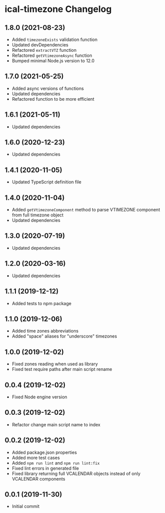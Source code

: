 # ical-timezone Changelog

## 1.8.0 (2021-08-23)

-  Added `timezoneExists` validation function
-  Updated devDependencies
-  Refactored `extractVTZ` function
-  Refactored `getVtimezoneAsync` function
-  Bumped minimal Node.js version to 12.0

## 1.7.0 (2021-05-25)

-  Added async versions of functions
-  Updated dependencies
-  Refactored function to be more efficient

## 1.6.1 (2021-05-11)

-  Updated dependencies

## 1.6.0 (2020-12-23)

-  Updated dependencies

## 1.4.1 (2020-11-05)

-  Updated TypeScript definition file

## 1.4.0 (2020-11-04)

-  Added `getVtimezoneComponent` method to parse VTIMEZONE component from full timezone object
-  Updated dependencies

## 1.3.0 (2020-07-19)

-  Updated dependencies

## 1.2.0 (2020-03-16)

-  Updated dependencies

## 1.1.1 (2019-12-12)

-   Added tests to npm package

## 1.1.0 (2019-12-06)

-   Added time zones abbreviations
-   Added "space" aliases for "underscore" timezones

## 1.0.0 (2019-12-02)

-   Fixed zones reading when used as library
-   Fixed test require paths after main script rename

## 0.0.4 (2019-12-02)

-   Fixed Node engine version

## 0.0.3 (2019-12-02)

-   Refactor change main script name to index

## 0.0.2 (2019-12-02)

-   Added package.json properties
-   Added more test cases
-   Added `npm run lint` and `npm run lint:fix`
-   Fixed lint errors in generated file
-   Fixed library returning full VCALENDAR objects instead of only VCALENDAR components

## 0.0.1 (2019-11-30)

-   Initial commit
